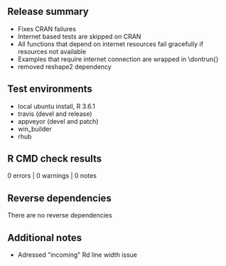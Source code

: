 ## Release summary
* Fixes CRAN failures
* Internet based tests are skipped on CRAN
* All functions that depend on internet resources fail gracefully if resources not available
* Examples that require internet connection are wrapped in \dontrun{}
* removed reshape2 dependency

## Test environments
* local ubuntu install, R 3.6.1
* travis (devel and release)
* appveyor (devel and patch)
* win_builder
* rhub

## R CMD check results

0 errors | 0 warnings | 0 notes

## Reverse dependencies

There are no reverse dependencies

## Additional notes
* Adressed "incoming" Rd line width issue
